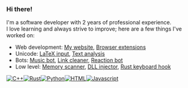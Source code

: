 ### Hi there!
I'm a software developer with 2 years of professional experience.  
I love learning and always strive to improve; here are a few things I've worked on:
* Web development: [My website](https://kmgb.github.io), [Browser extensions](https://kmgb.github.io/browser-extensions)
* Unicode: [LaTeX input](https://github.com/kmgb/latex_input), [Text analysis](https://kmgb.github.io/text-analysis)
* Bots: [Music bot](https://github.com/kmgb/DiscordMusicBot), [Link cleaner](https://github.com/kmgb/discord-link-cleaner), [Reaction bot](https://github.com/kmgb/discord-react-words)
* Low level: [Memory scanner](https://github.com/kmgb/PatternScan), [DLL injector](https://github.com/kmgb/Interject), [Rust keyboard hook](https://github.com/kmgb/keyboardhook-rs)
<!--* Games: Coming soon 🙂-->

<a href="https://github.com/kmgb?tab=repositories&language=c%2B%2B" target="_blank"><img alt="C++" src="https://img.shields.io/badge/C%2B%2B-044F88?style=for-the-badge&logo=cplusplus&logoColor=white"></a><a href="https://github.com/kmgb?tab=repositories&language=rust" target="_blank"><img alt="Rust" src="https://img.shields.io/badge/Rust-000000?style=for-the-badge&logo=rust&logoColor=white"></a><a href="https://github.com/kmgb?tab=repositories&language=python" target="_blank"><img alt="Python" src="https://img.shields.io/badge/Python-306998?style=for-the-badge&logo=python&logoColor=white"></a><a href="https://github.com/kmgb?tab=repositories&language=html" target="_blank"><img alt="HTML" src="https://img.shields.io/badge/HTML5-E34F26?style=for-the-badge&logo=html5&logoColor=white"></a><a href="https://github.com/kmgb?tab=repositories&language=javascript" target="_blank"><img alt="Javascript" src="https://img.shields.io/badge/JavaScript-323330?style=for-the-badge&logo=javascript&logoColor=F7DF1E"></a>
